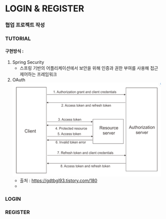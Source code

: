 # LOGIN & REGISTER
### 협업 프로젝트 작성

### TUTORIAL
#### 구현방식 : 
1. Spring Security
   - 스프링 기반의 어플리케이션에서 보안을 위해 인증과 권한 부여를 사용해 접근 제어하는 프레임워크
2. OAuth
   ![img.png](../../../../../resources/static/img/img.png)
   - 출처 : https://gdtbgl93.tistory.com/180
   - 
### LOGIN

### REGISTER
